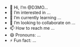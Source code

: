 - 👋 Hi, I’m @D3MO...
- 👀 I’m interested in ...
- 🌱 I’m currently learning ...
- 💞️ I’m looking to collaborate on ...
- 📫 How to reach me ...
- 😄 Pronouns: ...
- ⚡ Fun fact: ...

<!---
D3AMO/D3AMO is a ✨ special ✨ repository because its `README.md` (this file) appears on your GitHub profile.
You can click the Preview link to take a look at your changes.
--->
